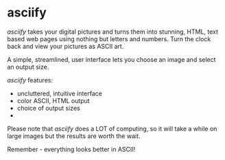 ﻿# asciify

_asciify_ takes your digital pictures and turns them into stunning, HTML, text based web pages
using nothing but letters and numbers.  Turn the clock back and view your pictures as ASCII art.

A simple, streamlined, user interface lets you choose an image and select an output size.

_asciify_ features:
* uncluttered, intuitive interface
* color ASCII, HTML output
* choice of output sizes
* 

Please note that _asciify_ does a LOT of computing, so it will take a while on large images
but the results are worth the wait.

Remember - everything looks better in ASCII!
